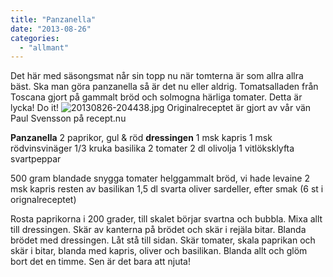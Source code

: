 ```yaml
---
title: "Panzanella"
date: "2013-08-26"
categories: 
  - "allmant"
---
```


Det här med säsongsmat når sin topp nu när tomterna är som allra allra bäst. Ska man göra panzanella så är det nu eller aldrig. Tomatsalladen från Toscana gjort på gammalt bröd och solmogna härliga tomater. Detta är lycka! Do it! 
![20130826-204438.jpg](/static/img/20130826-204438.jpg)
Originalreceptet är gjort av vår vän Paul Svensson på recept.nu

**Panzanella** 2 paprikor, gul & röd **dressingen** 1 msk kapris 1 msk rödvinsvinäger 1/3 kruka basilika 2 tomater 2 dl olivolja 1 vitlöksklyfta svartpeppar

500 gram blandade snygga tomater helggammalt bröd, vi hade levaine 2 msk kapris resten av basilikan 1,5 dl svarta oliver sardeller, efter smak (6 st i orignalreceptet)

Rosta paprikorna i 200 grader, till skalet börjar svartna och bubbla. Mixa allt till dressingen. Skär av kanterna på brödet och skär i rejäla bitar. Blanda brödet med dressingen. Låt stå till sidan. Skär tomater, skala paprikan och skär i bitar, blanda med kapris, oliver och basilikan. Blanda allt och glöm bort det en timme. Sen är det bara att njuta!
